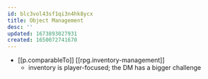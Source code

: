 ```yaml
---
id: blc3vol43sf1qi3n4hk8ycx
title: Object Management
desc: ''
updated: 1673893027931
created: 1650072741670
---
```


- [[p.comparableTo]] [[rpg.inventory-management]]
  - inventory is player-focused; the DM has a bigger challenge

